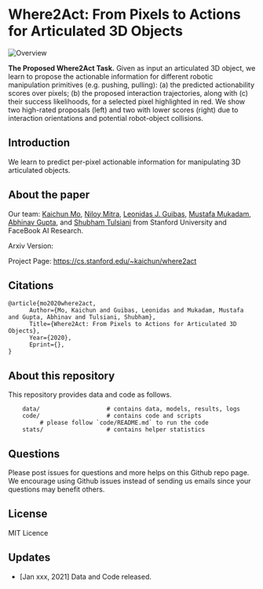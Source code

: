 # Where2Act: From Pixels to Actions for Articulated 3D Objects

![Overview](https://github.com/daerduoCarey/where2act/blob/master/images/teaser.png)

**The Proposed Where2Act Task.** Given as input an articulated 3D object, we learn to propose the actionable information for different robotic manipulation primitives (e.g. pushing, pulling): (a) the predicted actionability scores over pixels; (b) the proposed interaction trajectories, along with (c) their success likelihoods, for a selected pixel highlighted in red. We show two high-rated proposals (left) and two with lower scores (right) due to interaction orientations and potential robot-object collisions.

## Introduction
We learn to predict per-pixel actionable information for manipulating 3D articulated objects.

## About the paper

Our team: 
[Kaichun Mo](https://cs.stanford.edu/~kaichun),
[Niloy Mitra](http://www0.cs.ucl.ac.uk/staff/n.mitra/),
[Leonidas J. Guibas](https://geometry.stanford.edu/member/guibas/),
[Mustafa Mukadam](),
[Abhinav Gupta](),
and [Shubham Tulsiani]()
from 
Stanford University and FaceBook AI Research.

Arxiv Version: 

Project Page: https://cs.stanford.edu/~kaichun/where2act

## Citations
    @article{mo2020where2act,
          Author={Mo, Kaichun and Guibas, Leonidas and Mukadam, Mustafa and Gupta, Abhinav and Tulsiani, Shubham},
          Title={Where2Act: From Pixels to Actions for Articulated 3D Objects},
          Year={2020},
          Eprint={},
    }

## About this repository

This repository provides data and code as follows.


```
    data/                   # contains data, models, results, logs
    code/                   # contains code and scripts
         # please follow `code/README.md` to run the code
    stats/                  # contains helper statistics
```

## Questions

Please post issues for questions and more helps on this Github repo page. We encourage using Github issues instead of sending us emails since your questions may benefit others.

## License

MIT Licence

## Updates

* [Jan xxx, 2021] Data and Code released.

